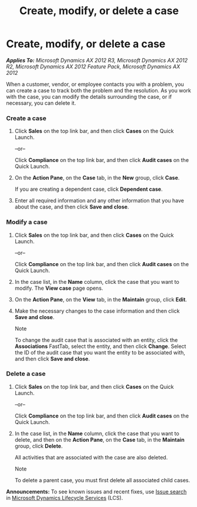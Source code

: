 ﻿---
title: Create, modify, or delete a case
TOCTitle: Create, modify, or delete a case
ms:assetid: 49f96407-517b-41ab-a51f-a5eeddde7439
ms:mtpsurl: https://technet.microsoft.com/en-us/library/Hh271520(v=AX.60)
ms:contentKeyID: 36384152
ms.date: 04/18/2014
mtps_version: v=AX.60
f1_keywords:
- AuditPolicyCaseAddEdit
- CaseAddEdit
- CaseOverview
---

# Create, modify, or delete a case 


_**Applies To:** Microsoft Dynamics AX 2012 R3, Microsoft Dynamics AX 2012 R2, Microsoft Dynamics AX 2012 Feature Pack, Microsoft Dynamics AX 2012_

When a customer, vendor, or employee contacts you with a problem, you can create a case to track both the problem and the resolution. As you work with the case, you can modify the details surrounding the case, or if necessary, you can delete it.

### Create a case

1.  Click **Sales** on the top link bar, and then click **Cases** on the Quick Launch.
    
    –or–
    
    Click **Compliance** on the top link bar, and then click **Audit cases** on the Quick Launch.

2.  On the **Action Pane**, on the **Case** tab, in the **New** group, click **Case**.
    
    If you are creating a dependent case, click **Dependent case**.

3.  Enter all required information and any other information that you have about the case, and then click **Save and close**.

### Modify a case

1.  Click **Sales** on the top link bar, and then click **Cases** on the Quick Launch.
    
    –or–
    
    Click **Compliance** on the top link bar, and then click **Audit cases** on the Quick Launch.

2.  In the case list, in the **Name** column, click the case that you want to modify. The **View case** page opens.

3.  On the **Action Pane**, on the **View** tab, in the **Maintain** group, click **Edit**.

4.  Make the necessary changes to the case information and then click **Save and close**.
    

    > [!NOTE]
    > <P>To change the audit case that is associated with an entity, click the <STRONG>Associations</STRONG> FastTab, select the entity, and then click <STRONG>Change</STRONG>. Select the ID of the audit case that you want the entity to be associated with, and then click <STRONG>Save and close</STRONG>.</P>



### Delete a case

1.  Click **Sales** on the top link bar, and then click **Cases** on the Quick Launch.
    
    –or–
    
    Click **Compliance** on the top link bar, and then click **Audit cases** on the Quick Launch.

2.  In the case list, in the **Name** column, click the case that you want to delete, and then on the **Action Pane**, on the **Case** tab, in the **Maintain** group, click **Delete**.
    
    All activities that are associated with the case are also deleted.
    

    > [!NOTE]
    > <P>To delete a parent case, you must first delete all associated child cases.</P>


  
**Announcements:** To see known issues and recent fixes, use [Issue search](http://go.microsoft.com/fwlink/?linkid=389258) in [Microsoft Dynamics Lifecycle Services](http://go.microsoft.com/fwlink/?linkid=306505) (LCS).

